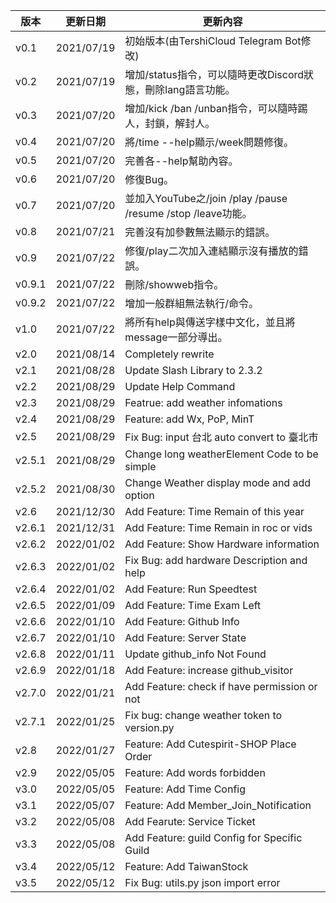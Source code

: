 | 版本 | 更新日期 | 更新內容 |
|-----|-----|-----|
| v0.1 | 2021/07/19 | 初始版本(由TershiCloud Telegram Bot修改) |
| v0.2 | 2021/07/19 | 增加/status指令，可以隨時更改Discord狀態，刪除lang語言功能。 |
| v0.3 | 2021/07/20 | 增加/kick /ban /unban指令，可以隨時踢人，封鎖，解封人。 |
| v0.4 | 2021/07/20 | 將/time --help顯示/week問題修復。 |
| v0.5 | 2021/07/20 | 完善各--help幫助內容。 |
| v0.6 | 2021/07/20 | 修復Bug。 |
| v0.7 | 2021/07/20 | 並加入YouTube之/join /play /pause /resume /stop /leave功能。 |
| v0.8 | 2021/07/21 | 完善沒有加參數無法顯示的錯誤。 |
| v0.9 | 2021/07/22 | 修復/play二次加入連結顯示沒有播放的錯誤。 |
| v0.9.1 | 2021/07/22 | 刪除/showweb指令。 |
| v0.9.2 | 2021/07/22 | 增加一般群組無法執行/命令。 |
| v1.0 | 2021/07/22 | 將所有help與傳送字樣中文化，並且將message一部分導出。 |
| v2.0 | 2021/08/14 | Completely rewrite |
| v2.1 | 2021/08/28 | Update Slash Library to 2.3.2|
| v2.2 | 2021/08/29 | Update Help Command |
| v2.3 | 2021/08/29 | Featrue: add weather infomations|
| v2.4 | 2021/08/29 | Feature: add Wx, PoP, MinT|
| v2.5 | 2021/08/29 | Fix Bug: input 台北 auto convert to 臺北市|
| v2.5.1 | 2021/08/29 | Change long weatherElement Code to be simple |
| v2.5.2 | 2021/08/30 | Change Weather display mode and add option | 
| v2.6 | 2021/12/30 | Add Feature: Time Remain of this year |
| v2.6.1 | 2021/12/31 | Add Feature: Time Remain in roc or vids |
| v2.6.2 | 2022/01/02 | Add Feature: Show Hardware information |
| v2.6.3 | 2022/01/02 | Fix Bug: add hardware Description and help |
| v2.6.4 | 2022/01/02 | Add Feature: Run Speedtest |
| v2.6.5 | 2022/01/09 | Add Feature: Time Exam Left |
| v2.6.6 | 2022/01/10 | Add Feature: Github Info |
| v2.6.7 | 2022/01/10 | Add Feature: Server State |
| v2.6.8 | 2022/01/11 | Update github_info Not Found |
| v2.6.9 | 2022/01/18 | Add Feature: increase github_visitor |
| v2.7.0 | 2022/01/21 | Add Feature: check if have permission or not |
| v2.7.1 | 2022/01/25 | Fix bug: change weather token to version.py |
| v2.8 | 2022/01/27 | Feature: Add Cutespirit-SHOP Place Order | Feature: Add Cutespirit-SHOP Check Order | Feature: Add About dcbot, author, team | Fix bug: Add version.py more configurations | Update version to about |
| v2.9 | 2022/05/05 | Feature: Add words forbidden |
| v3.0 | 2022/05/05 | Feature: Add Time Config| Feature: Add words forbidden Config | Feature: Add user customize time left | Feature: Remove time exam left |
| v3.1 | 2022/05/07 | Feature: Add Member_Join_Notification | Feature: Add Member_Left_Notificaion | Fix Bug: Typo at words forbidden | Add Feature: Member_Join_Notification Embed | Featrue: Add Member Config | Feature: Add create invitation link |
| v3.2 | 2022/05/08 | Add Fearute: Service Ticket | Change Feature: help text to embed |
| v3.3 | 2022/05/08 | Add Feature: guild Config for Specific Guild |
| v3.4 | 2022/05/12 | Feature: Add TaiwanStock | Feature: Add Help Q and A | Feature: Add service ticket | Fix Bug: weather not respond |
| v3.5 | 2022/05/12 | Fix Bug: utils.py json import error | Fix Bug: remove development mode | Feature: Add stauts type |